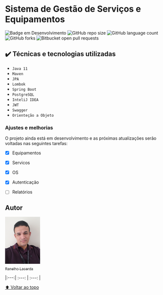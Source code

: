 # Sistema de Gestão de Serviços e Equipamentos

![Badge em Desenvolvimento](http://img.shields.io/static/v1?label=STATUS&message=EM%20DESENVOLVIMENTO&color=GREEN&style=for-the-badge)
![GitHub repo size](https://img.shields.io/github/repo-size/iuricode/README-template?style=for-the-badge)
![GitHub language count](https://img.shields.io/github/languages/count/iuricode/README-template?style=for-the-badge)
![GitHub forks](https://img.shields.io/github/forks/iuricode/README-template?style=for-the-badge)
![Bitbucket open pull requests](https://img.shields.io/bitbucket/pr-raw/iuricode/README-template?style=for-the-badge)


## ✔️ Técnicas e tecnologias utilizadas

- ``Java 11``
- ``Maven``
- ``JPA``
- ``Lombok``
- ``Spring Boot``
- ``PostgreSQL``
- ``InteliJ IDEA``
- ``JWT``
- ``Swagger``
- ``Orienteção a Objeto``

### Ajustes e melhorias

O projeto ainda está em desenvolvimento e as próximas atualizações serão voltadas nas seguintes tarefas:

- [x] Equipamentos
- [x] Servicos
- [x] OS
- [x] Autenticação
- [ ] Relatórios


## Autor

 [<img src="perfil2.jpg" width=115><br><sub>Ranelho Lacerda</sub>](https://github.com/ranelho) 

|:---:| :---: | :---: |

[⬆ Voltar ao topo](#gestao-servicos)<br>